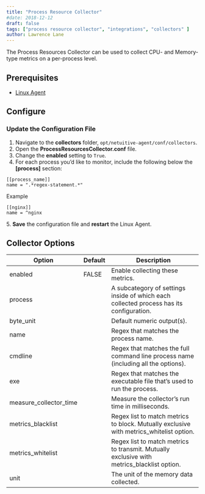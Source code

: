 ```yaml
---
title: "Process Resource Collector"
#date: 2018-12-12
draft: false
tags: ["process resource collector", "integrations", "collectors" ]
author: Lawrence Lane
---
```

The Process Resources Collector can be used to collect CPU- and Memory-type metrics on a per-process level.  

## Prerequisites
- [Linux Agent][1]

## Configure

###  Update the Configuration File
1. Navigate to the **collectors** folder, `opt/netuitive-agent/conf/collectors`.
2. Open the **ProcessResourcesCollector.conf** file.
3. Change the **enabled** setting to `True`.
4. For each process you’d like to monitor, include the following below the **[process]** section:

```
[[process_name]]
name = ".*regex-statement.*"
```

Example

```
[[nginx]]
name = ^nginx
```
5\. **Save** the configuration file and **restart** the Linux Agent.

## Collector Options

| Option                 | Default | Description                                                                                |
|------------------------|---------|--------------------------------------------------------------------------------------------|
| enabled                | FALSE   | Enable collecting these metrics.                                                           |
| process                |         | A subcategory of settings inside of which each collected process has its configuration.    |
| byte_unit              |         | Default numeric output(s).                                                                 |
| name                   |         | Regex that matches the process name.                                                       |
| cmdline                |         | Regex that matches the full command line process name (including all the options).         |
| exe                    |         | Regex that matches the executable file that’s used to run the process.                     |
| measure_collector_time |         | Measure the collector’s run time in milliseconds.                                          |
| metrics_blacklist      |         | Regex list to match metrics to block. Mutually exclusive with metrics_whitelist option.    |
| metrics_whitelist      |         | Regex list to match metrics to transmit. Mutually exclusive with metrics_blacklist option. |
| unit                   |         | The unit of the memory data collected.                                                     |


[1]: /integrations/agents/linux-agent
